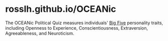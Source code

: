 # rosslh.github.io/OCEANic

The OCEANic Political Quiz measures individuals' <a href="https://en.wikipedia.org/wiki/Big Five personality traits">Big Five</a> personality traits, including Openness to Experience, Conscientiousness, Extraversion, Agreeableness, and Neuroticism.
